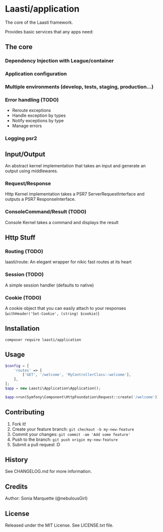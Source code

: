 # Laasti/application

The core of the Laasti framework.

Provides basic services that any apps need:

## The core

### Dependency Injection with League/container

### Application configuration

### Multiple environments (develop, tests, staging, production...)

### Error handling (TODO)

* Reroute exceptions
* Handle exception by types
* Notify exceptions by type
* Manage errors

### Logging psr2

## Input/Output

An abstract kernel implementation that takes an input and generate an output using middlewares.

### Request/Response

Http Kernel implementation takes a PSR7 ServerRequestInterface and outputs a PSR7 ResponseInterface.

### ConsoleCommand/Result (TODO)

Console Kernel takes a command and displays the result

## Http Stuff

### Routing (TODO)

laasti/route: An elegant wrapper for nikic fast routes at its heart

### Session (TODO)

A simple session handler (defaults to native)

### Cookie (TODO)

A cookie object that you can easily attach to your responses (```withHeader('Set-Cookie', (string) $cookie)```)

## Installation

```
composer require laasti/application
```

## Usage

```php
$config = [
    'routes' => [
        ['GET', '/welcome', 'MyControllerClass::welcome'],
    ],
];
$app = new Laasti\Application\Application();

$app->run(Symfony\Component\HttpFoundation\Request::create('/welcome')); //Outputs

```

## Contributing

1. Fork it!
2. Create your feature branch: `git checkout -b my-new-feature`
3. Commit your changes: `git commit -am 'Add some feature'`
4. Push to the branch: `git push origin my-new-feature`
5. Submit a pull request :D

## History

See CHANGELOG.md for more information.

## Credits

Author: Sonia Marquette (@nebulousGirl)

## License

Released under the MIT License. See LICENSE.txt file.




